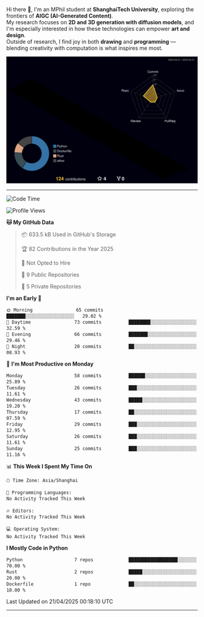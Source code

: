 Hi there 👋, I'm an MPhil student at **ShanghaiTech University**, exploring the frontiers of **AIGC (AI-Generated Content)**.  
My research focuses on **2D and 3D generation with diffusion models**, and I'm especially interested in how these technologies can empower **art and design**.  
Outside of research, I find joy in both **drawing** and **programming** — blending creativity with computation is what inspires me most.




![3D Profile](https://raw.githubusercontent.com/Sloan-Yang/Sloan-Yang/main/profile-3d-contrib/profile-night-rainbow.svg)

---


<!--START_SECTION:waka-->
![Code Time](http://img.shields.io/badge/Code%20Time-0%20secs-blue)

![Profile Views](http://img.shields.io/badge/Profile%20Views-85-blue)

**🐱 My GitHub Data** 

> 📦 633.5 kB Used in GitHub's Storage 
 > 
> 🏆 82 Contributions in the Year 2025
 > 
> 🚫 Not Opted to Hire
 > 
> 📜 9 Public Repositories 
 > 
> 🔑 5 Private Repositories 
 > 
**I'm an Early 🐤** 

```text
🌞 Morning                65 commits          ███████░░░░░░░░░░░░░░░░░░   29.02 % 
🌆 Daytime                73 commits          ████████░░░░░░░░░░░░░░░░░   32.59 % 
🌃 Evening                66 commits          ███████░░░░░░░░░░░░░░░░░░   29.46 % 
🌙 Night                  20 commits          ██░░░░░░░░░░░░░░░░░░░░░░░   08.93 % 
```
📅 **I'm Most Productive on Monday** 

```text
Monday                   58 commits          ██████░░░░░░░░░░░░░░░░░░░   25.89 % 
Tuesday                  26 commits          ███░░░░░░░░░░░░░░░░░░░░░░   11.61 % 
Wednesday                43 commits          █████░░░░░░░░░░░░░░░░░░░░   19.20 % 
Thursday                 17 commits          ██░░░░░░░░░░░░░░░░░░░░░░░   07.59 % 
Friday                   29 commits          ███░░░░░░░░░░░░░░░░░░░░░░   12.95 % 
Saturday                 26 commits          ███░░░░░░░░░░░░░░░░░░░░░░   11.61 % 
Sunday                   25 commits          ███░░░░░░░░░░░░░░░░░░░░░░   11.16 % 
```


📊 **This Week I Spent My Time On** 

```text
🕑︎ Time Zone: Asia/Shanghai

💬 Programming Languages: 
No Activity Tracked This Week

🔥 Editors: 
No Activity Tracked This Week

💻 Operating System: 
No Activity Tracked This Week
```

**I Mostly Code in Python** 

```text
Python                   7 repos             ██████████████████░░░░░░░   70.00 % 
Rust                     2 repos             █████░░░░░░░░░░░░░░░░░░░░   20.00 % 
Dockerfile               1 repo              ██░░░░░░░░░░░░░░░░░░░░░░░   10.00 % 
```




 Last Updated on 21/04/2025 00:18:10 UTC
<!--END_SECTION:waka-->

---


